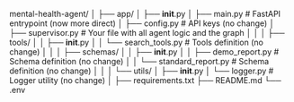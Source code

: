 mental-health-agent/
│
├── app/
│   ├── __init__.py
│   ├── main.py                # FastAPI entrypoint (now more direct)
│   ├── config.py              # API keys (no change)
│   ├── supervisor.py          # Your file with all agent logic and the graph
│   │
│   ├── tools/
│   │   ├── __init__.py
│   │   └── search_tools.py      # Tools definition (no change)
│   │
│   ├── schemas/
│   │   ├── __init__.py
│   │   ├── demo_report.py     # Schema definition (no change)
│   │   └── standard_report.py   # Schema definition (no change)
│   │
│   └── utils/
│       ├── __init__.py
│       └── logger.py          # Logger utility (no change)
│
├── requirements.txt
├── README.md
└── .env